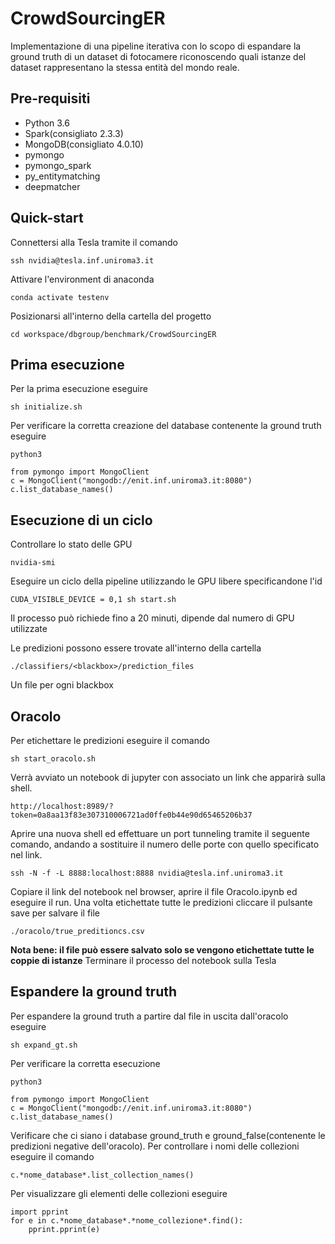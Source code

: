 # CrowdSourcingER

Implementazione di una pipeline iterativa con lo scopo di espandare la ground truth di un dataset di fotocamere
riconoscendo quali istanze del dataset rappresentano la stessa entità del mondo reale.

## Pre-requisiti

- Python 3.6
- Spark(consigliato 2.3.3)
- MongoDB(consigliato 4.0.10)
- pymongo
- pymongo_spark
- py_entitymatching
- deepmatcher

## Quick-start

Connettersi alla Tesla tramite il comando
```
ssh nvidia@tesla.inf.uniroma3.it
```
Attivare l'environment di anaconda
```
conda activate testenv
```
Posizionarsi all'interno della cartella del progetto
```
cd workspace/dbgroup/benchmark/CrowdSourcingER
```

## Prima esecuzione

Per la prima esecuzione eseguire
```
sh initialize.sh
```
 
Per verificare la corretta creazione del database contenente la ground truth eseguire
```
python3

from pymongo import MongoClient
c = MongoClient("mongodb://enit.inf.uniroma3.it:8080")
c.list_database_names()
```

## Esecuzione di un ciclo

Controllare lo stato delle GPU
```
nvidia-smi
```
Eseguire un ciclo della pipeline utilizzando le GPU libere specificandone l'id
```
CUDA_VISIBLE_DEVICE = 0,1 sh start.sh
```
Il processo può richiede fino a 20 minuti, dipende dal numero di GPU utilizzate


Le predizioni possono essere trovate all'interno della cartella
```
./classifiers/<blackbox>/prediction_files
```
Un file per ogni blackbox

## Oracolo
Per etichettare le predizioni eseguire il comando
```
sh start_oracolo.sh
```
Verrà avviato un notebook di jupyter con associato un link che apparirà sulla shell.
```
http://localhost:8989/?token=0a8aa13f83e307310006721ad0ffe0b44e90d65465206b37
```
Aprire una nuova shell ed effettuare un port tunneling tramite il seguente comando,
andando a sostituire il numero delle porte con quello specificato nel link.
```
ssh -N -f -L 8888:localhost:8888 nvidia@tesla.inf.uniroma3.it
```
Copiare il link del notebook nel browser, aprire il file Oracolo.ipynb ed eseguire il run.
Una volta etichettate tutte le predizioni cliccare il pulsante save per salvare il file
```
./oracolo/true_preditioncs.csv
```
**Nota bene: il file può essere salvato solo se vengono etichettate tutte le coppie di istanze**
Terminare il processo del notebook sulla Tesla


## Espandere la ground truth
Per espandere la ground truth a partire dal file in uscita dall'oracolo eseguire
```
sh expand_gt.sh
```
Per verificare la corretta esecuzione
```
python3

from pymongo import MongoClient
c = MongoClient("mongodb://enit.inf.uniroma3.it:8080")
c.list_database_names()
```
Verificare che ci siano i database ground_truth e ground_false(contenente le predizioni negative dell'oracolo).
Per controllare i nomi delle collezioni eseguire il comando
```
c.*nome_database*.list_collection_names()
```
Per visualizzare gli elementi delle collezioni eseguire
```
import pprint
for e in c.*nome_database*.*nome_collezione*.find():
    pprint.pprint(e)
```



